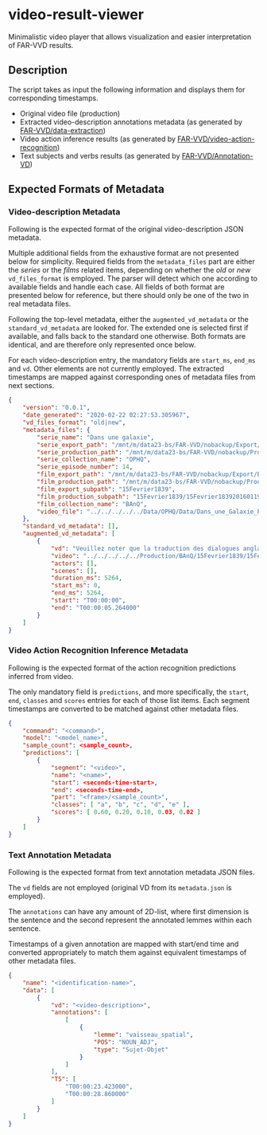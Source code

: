 # video-result-viewer

Minimalistic video player that allows visualization and easier interpretation of FAR-VVD results. 

## Description

The script takes as input the following information and displays them for corresponding timestamps.

- Original video file (production)
- Extracted video-description annotations metadata (as generated by [FAR-VVD/data-extraction][metadata_extract]) 
- Video action inference results (as generated by [FAR-VVD/video-action-recognition][video_infer]) 
- Text subjects and verbs results (as generated by [FAR-VVD/Annotation-VD][text_results])

[metadata_extract]: https://www.crim.ca/stash/projects/FAR/repos/data-extraction/ 
[text_results]: https://www.crim.ca/stash/projects/FAR/repos/annotation-vd/
[video_infer]: https://www.crim.ca/stash/projects/FAR/repos/video-action-recognition/


## Expected Formats of Metadata


### Video-description Metadata

Following is the expected format of the original video-description JSON metadata.

Multiple additional fields from the exhaustive format are not presented below for simplicity.
Required fields from the ``metadata_files`` part are either the *series* or the *films* related items, depending 
on whether the *old* or *new* ``vd_files_format`` is employed. The parser will detect which one according to available
fields and handle each case. All fields of both format are presented below for reference, but there should only be one
of the two in real metadata files. 
 
Following the top-level metadata, either the ``augmented_vd_metadata`` or the ``standard_vd_metadata`` are looked for.
The extended one is selected first if available, and falls back to the standard one otherwise. Both formats are 
identical, and are therefore only represented once below.

For each video-description entry, the mandatory fields are ``start_ms``, ``end_ms`` and ``vd``. Other elements are not
currently employed. The extracted timestamps are mapped against corresponding ones of metadata files from next sections.

``` json 
{
    "version": "0.0.1",
    "date_generated": "2020-02-22 02:27:53.305967",
    "vd_files_format": "old|new",
    "metadata_files": {
        "serie_name": "Dans une galaxie",
        "serie_export_path": "/mnt/m/data23-bs/FAR-VVD/nobackup/Export/OPHQ/Dans_une_Galaxie_Pres_de_Chez_Vous/Disque1/Episode14",
        "serie_production_path": "/mnt/m/data23-bs/FAR-VVD/nobackup/Production/OPHQ/Dans une Galaxie/DGPCV_14",
        "serie_collection_name": "OPHQ",
        "serie_episode_number": 14,
        "film_export_path": "/mnt/m/data23-bs/FAR-VVD/nobackup/Export/BAnQ",
        "film_production_path": "/mnt/m/data23-bs/FAR-VVD/nobackup/Production/BAnQ",
        "film_export_subpath": "15Fevrier1839",
        "film_production_subpath": "15Fevrier1839/15Fevrier183920160119",
        "film_collection_name": "BAnQ",
        "video_file": "../../../../../Data/OPHQ/Data/Dans_une_Galaxie_Près_de_Chez_Vous/DGPCV_Ep14.avi"
    },
    "standard_vd_metadata": [],
    "augmented_vd_metadata": [
        {
            "vd": "Veuillez noter que la traduction des dialogues anglais sera donnée en vidéodescription augmentée.",
            "video": "../../../../../Production/BAnQ/15Fevrier1839/15Fevrier183920160119/Video/Title_1.mp4",
            "actors": [],
            "scenes": [],
            "duration_ms": 5264,
            "start_ms": 0,
            "end_ms": 5264,
            "start": "T00:00:00",
            "end": "T00:00:05.264000"
        }
    ]
}
```


### Video Action Recognition Inference Metadata

Following is the expected format of the action recognition predictions inferred from video.

The only mandatory field is ``predictions``, and more specifically, the ``start``, ``end``, ``classes`` 
and ``scores`` entries for each of those list items. Each segment timestamps are converted to be matched against other
metadata files. 

``` json 
{
    "command": "<command>",
    "model": "<model_name>",
    "sample_count": <sample_count>,
    "predictions": [
        {
            "segment": "<video>",
            "name": "<name>",
            "start": <seconds-time-start>,
            "end": <seconds-time-end>,
            "part": "<frame>/<sample_count>",
            "classes": [ "a", "b", "c", "d", "e" ],
            "scores": [ 0.60, 0.20, 0.10, 0.03, 0.02 ]
        }
    ]
}
```

### Text Annotation Metadata

Following is the expected format from text annotation metadata JSON files. 

The ``vd`` fields are not employed (original VD from its ``metadata.json`` is employed).

The ``annotations`` can have any amount of 2D-list, where first dimension is the sentence and the second represent the
annotated lemmes within each sentence.

Timestamps of a given annotation are mapped with start/end time and converted appropriately to match them against 
equivalent timestamps of other metadata files.
 

``` json
{
    "name": "<identification-name>",
    "data": [
        {
            "vd": "<video-description>",
            "annotations": [
                [
                    {
                        "lemme": "vaisseau_spatial",
                        "POS": "NOUN_ADJ",
                        "type": "Sujet-Objet"
                    }
                ]
            ],
            "TS": [
                "T00:00:23.423000",
                "T00:00:28.860000"
            ]
        }
    ]
}
```

